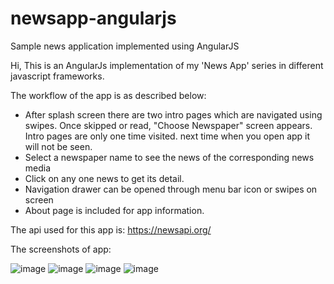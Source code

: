 # newsapp-angularjs
Sample news application implemented using AngularJS

Hi, This is an AngularJs implementation of my 'News App' series in different javascript frameworks.

The workflow of the app is as described below:
  - After splash screen there are two intro pages which are navigated using swipes. Once skipped or read, "Choose Newspaper" screen appears. Intro pages are only one time visited. next time when you open app it will not be seen.
  - Select a newspaper name to see the news of the corresponding news media  
  - Click on any one news to get its detail.
  - Navigation drawer can be opened through menu bar icon or swipes on screen
  - About page is included for app information.
  
The api used for this app is: https://newsapi.org/

The screenshots of app:

![image](https://user-images.githubusercontent.com/16335740/47528102-29379e80-d859-11e8-9df9-ca29e2df9952.jpg)
![image](https://user-images.githubusercontent.com/16335740/47528103-29379e80-d859-11e8-930f-96eeb9981300.jpg)
![image](https://user-images.githubusercontent.com/16335740/47528104-29d03500-d859-11e8-9347-245fbcef73a0.jpg)
![image](https://user-images.githubusercontent.com/16335740/47528105-29d03500-d859-11e8-886f-5fe85348fb7d.jpg)
